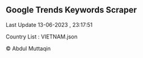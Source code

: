 

## Google Trends Keywords Scraper 
 
Last Update 13-06-2023 , 23:17:51

Country List :
VIETNAM.json



© Abdul Muttaqin 

